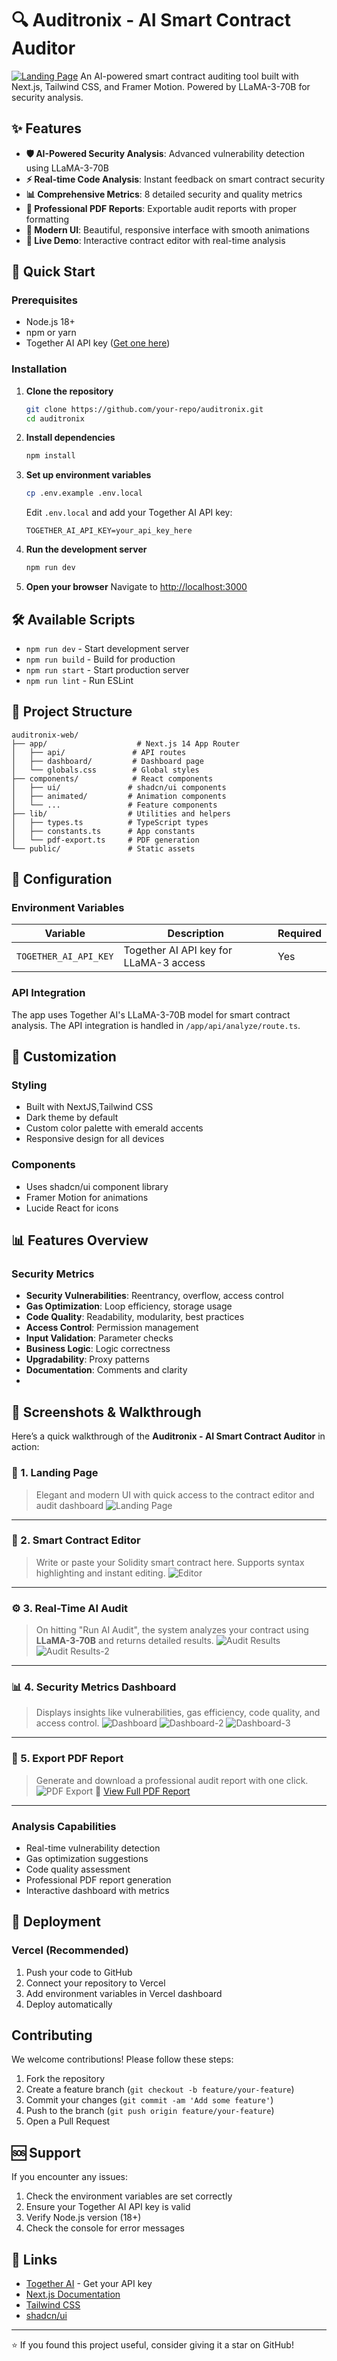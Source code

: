# 🔍 Auditronix - AI Smart Contract Auditor
[![Landing Page](https://github.com/user-attachments/assets/2cc2caf1-d44a-406e-9739-09ca60135aa8)](https://auditronix-smart-contract-auditor.builtforthis.tech/)
An AI-powered smart contract auditing tool built with Next.js, Tailwind CSS, and Framer Motion. Powered by LLaMA-3-70B for security analysis.

## ✨ Features

- **🛡️ AI-Powered Security Analysis**: Advanced vulnerability detection using LLaMA-3-70B
- **⚡ Real-time Code Analysis**: Instant feedback on smart contract security
- **📊 Comprehensive Metrics**: 8 detailed security and quality metrics
- **📄 Professional PDF Reports**: Exportable audit reports with proper formatting
- **🎨 Modern UI**: Beautiful, responsive interface with smooth animations
- **🔧 Live Demo**: Interactive contract editor with real-time analysis

## 🚀 Quick Start

### Prerequisites

- Node.js 18+ 
- npm or yarn
- Together AI API key ([Get one here](https://api.together.xyz))

### Installation

1. **Clone the repository**

   ```bash
   git clone https://github.com/your-repo/auditronix.git
   cd auditronix

2. **Install dependencies**
   ```bash
   npm install
   ```

3. **Set up environment variables**
   ```bash
   cp .env.example .env.local
   ```
   
   Edit `.env.local` and add your Together AI API key:
   ```
   TOGETHER_AI_API_KEY=your_api_key_here
   ```

4. **Run the development server**
   ```bash
   npm run dev
   ```

5. **Open your browser**
   Navigate to [http://localhost:3000](http://localhost:3000)

## 🛠️ Available Scripts

- `npm run dev` - Start development server
- `npm run build` - Build for production
- `npm run start` - Start production server
- `npm run lint` - Run ESLint

## 📁 Project Structure

```
auditronix-web/
├── app/                    # Next.js 14 App Router
│   ├── api/               # API routes
│   ├── dashboard/         # Dashboard page
│   └── globals.css        # Global styles
├── components/            # React components
│   ├── ui/               # shadcn/ui components
│   ├── animated/         # Animation components
│   └── ...               # Feature components
├── lib/                  # Utilities and helpers
│   ├── types.ts          # TypeScript types
│   ├── constants.ts      # App constants
│   └── pdf-export.ts     # PDF generation
└── public/               # Static assets
```

## 🔧 Configuration

### Environment Variables

| Variable | Description | Required |
|----------|-------------|----------|
| `TOGETHER_AI_API_KEY` | Together AI API key for LLaMA-3 access | Yes |

### API Integration

The app uses Together AI's LLaMA-3-70B model for smart contract analysis. The API integration is handled in `/app/api/analyze/route.ts`.

## 🎨 Customization

### Styling
- Built with NextJS,Tailwind CSS
- Dark theme by default
- Custom color palette with emerald accents
- Responsive design for all devices

### Components
- Uses shadcn/ui component library
- Framer Motion for animations
- Lucide React for icons

## 📊 Features Overview

### Security Metrics
- **Security Vulnerabilities**: Reentrancy, overflow, access control
- **Gas Optimization**: Loop efficiency, storage usage
- **Code Quality**: Readability, modularity, best practices
- **Access Control**: Permission management
- **Input Validation**: Parameter checks
- **Business Logic**: Logic correctness
- **Upgradability**: Proxy patterns
- **Documentation**: Comments and clarity
- 
## 📸 Screenshots & Walkthrough
Here’s a quick walkthrough of the **Auditronix - AI Smart Contract Auditor** in action:
### 🔧 1. Landing Page
> Elegant and modern UI with quick access to the contract editor and audit dashboard
![Landing Page](https://github.com/user-attachments/assets/8382d2e2-7685-46dd-b7e3-b36d17e402c3)
---

### 🧠 2. Smart Contract Editor
> Write or paste your Solidity smart contract here. Supports syntax highlighting and instant editing.
![Editor](https://github.com/user-attachments/assets/7c3fd52d-13da-4315-bfd6-d80787a597a4)
---

### ⚙️ 3. Real-Time AI Audit
> On hitting "Run AI Audit", the system analyzes your contract using **LLaMA-3-70B** and returns detailed results.
![Audit Results](https://github.com/user-attachments/assets/cef4caf7-c154-4ac8-a374-0c20f8bfb41a)
![Audit Results-2](https://github.com/user-attachments/assets/7527c1b3-8425-4c60-83e3-0ac3219ee062)
---

### 📊 4. Security Metrics Dashboard
> Displays insights like vulnerabilities, gas efficiency, code quality, and access control.
![Dashboard](https://github.com/user-attachments/assets/c1f5674a-dfbc-4219-8ccf-53513ebaae03)
![Dashboard-2](https://github.com/user-attachments/assets/d605463a-40f6-47c9-abad-a694d938dbdc)
![Dashboard-3](https://github.com/user-attachments/assets/2a7430f7-6486-4da5-b753-20b246b50821)
---

### 📄 5. Export PDF Report
> Generate and download a professional audit report with one click.
![PDF Export](https://github.com/user-attachments/assets/4107261a-e48a-4646-bd9e-967ef8161a5d)
🔗 [View Full PDF Report](./auditronix-report-2025-07-09.pdf)
---

### Analysis Capabilities
- Real-time vulnerability detection
- Gas optimization suggestions
- Code quality assessment
- Professional PDF report generation
- Interactive dashboard with metrics

## 🚀 Deployment

### Vercel (Recommended)
1. Push your code to GitHub
2. Connect your repository to Vercel
3. Add environment variables in Vercel dashboard
4. Deploy automatically

## Contributing
We welcome contributions! Please follow these steps:
1. Fork the repository
2. Create a feature branch (`git checkout -b feature/your-feature`)
3. Commit your changes (`git commit -am 'Add some feature'`)
4. Push to the branch (`git push origin feature/your-feature`)
5. Open a Pull Request



## 🆘 Support
If you encounter any issues:
1. Check the environment variables are set correctly
2. Ensure your Together AI API key is valid
3. Verify Node.js version (18+)
4. Check the console for error messages

## 🔗 Links
- [Together AI](https://api.together.xyz) - Get your API key
- [Next.js Documentation](https://nextjs.org/docs)
- [Tailwind CSS](https://tailwindcss.com)
- [shadcn/ui](https://ui.shadcn.com)
---

⭐ If you found this project useful, consider giving it a star on GitHub!

